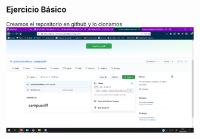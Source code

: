 ## Ejercicio Básico

Creamos el repositorio en github y lo clonamos
![Alt text](imagenesreadme/imagen1.PNG?raw=true "Title")